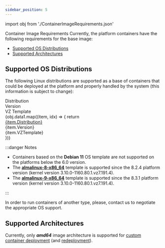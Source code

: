 ```yaml
---
sidebar_position: 5
---
```


import obj from './ContainerImageRequirements.json'

Container Image Requirements
Currently, the platform containers have the following requirements for the base image:

- [Supported OS Distributions](1)
- [Supported Architectures](1)

## Supported OS Distributions

The following Linux distributions are supported as a base of containers that could be deployed at the platform and properly handled by the system (this information is subject to change):

<div style={{
        width: '100%',
        margin: '0 0 3rem 0',
        borderRadius: '7px',
        overflow: 'hidden',
    }} >
    <div>
        <div style={{
            width: '100%',
            height: 'auto',
            border: '1px solid var(--ifm-toc-border-color)',
            display: 'grid', 
            fontWeight: '500',
            color: 'var(--table-color-primary)',
            background: 'var(--table-bg-primary-t2)', 
            gridTemplateColumns: '1fr 1fr 1fr',
            overflow: 'hidden',
        }}>
            <div style={{
                display: 'flex', 
                alignItems: 'center', 
                justifyContent: 'center',
                padding: '20px',
                wordBreak: 'break-all',
                borderRight: '1px solid var(--ifm-toc-border-color)',
            }}>
                Distribution
            </div>
            <div style={{
                display: 'flex', 
                alignItems: 'center', 
                justifyContent: 'center',
                padding: '20px',
                borderRight: '1px solid var(--ifm-toc-border-color)',
                wordBreak: 'break-all'
            }}>
               Version
            </div>
            <div style={{
                display: 'flex', 
                alignItems: 'center', 
                justifyContent: 'center',
                padding: '20px',
                borderRight: '1px solid var(--ifm-toc-border-color)',
                wordBreak: 'break-all'
            }}>
                VZ Template
            </div> 
        </div>
        {obj.data1.map((item, idx) => {
          return <div key={idx} style={{
            width: '100%',
            height: 'auto',
            border: '1px solid var(--ifm-toc-border-color)',
            display: 'grid', 
           gridTemplateColumns: '1fr 1fr 1fr',
            fontWeight: '400',
        }}>
            <div style={{
                padding: '20px',
                borderRight: '1px solid var(--ifm-toc-border-color)',
                background: 'var(--table-bg-primary-t1)',
                display: 'flex', 
                alignItems: 'center', 
                justifyContent: 'flex-start',
                wordBreak: 'break-all',
                padding: '20px',
            }}>
                <a href="/">
                    {item.Distribution}
                </a>
            </div>
            <div style={{
                display: 'flex', 
                alignItems: 'center', 
                justifyContent: 'center',
                padding: '20px',
                wordBreak: 'break-all'
            }}>
                {item.Version}
            </div>
            <div style={{
                wordBreak: 'break-all',
                 padding: '20px',
            }}>
                {item.VZTemplate}
            </div>
        </div>
        })}
    </div>
</div>

:::danger Notes

- Containers based on the **Debian 11** OS template are not supported on the platforms below the 6.0 version.
- The **[almalinux-8-x86_64](1)** template is supported since the 8.2.4 platform version (kernel version 3.10.0-1160.80.1.vz7.191.4).
- The **[almalinux-9-x86_64](1)** template is supported since the 8.3.1 platform version (kernel version 3.10.0-1160.80.1.vz7.191.4).

:::

In order to run containers of another type, please, contact us to negotiate the appropriate OS support.

## Supported Architectures

Currently, only **_amd64_** image architecture is supported for [custom container deployment](1) (and [redeployment](1)).
